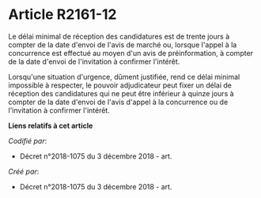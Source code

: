 # Article R2161-12

Le délai minimal de réception des candidatures est de trente jours à compter de la date d'envoi de l'avis de marché ou,
lorsque l'appel à la concurrence est effectué au moyen d'un avis de préinformation, à compter de la date d'envoi de
l'invitation à confirmer l'intérêt.

Lorsqu'une situation d'urgence, dûment justifiée, rend ce délai minimal impossible à respecter, le pouvoir adjudicateur peut
fixer un délai de réception des candidatures qui ne peut être inférieur à quinze jours à compter de la date d'envoi de l'avis
d'appel à la concurrence ou de l'invitation à confirmer l'intérêt.

**Liens relatifs à cet article**

_Codifié par_:

  - Décret n°2018-1075 du 3 décembre 2018 - art.

_Créé par_:

  - Décret n°2018-1075 du 3 décembre 2018 - art.
